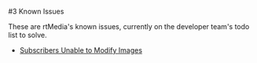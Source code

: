 #3 Known Issues

These are rtMedia's known issues, currently on the developer team's todo list to solve.

* [Subscribers Unable to Modify Images](subscribers-unable-modify-images.md)
